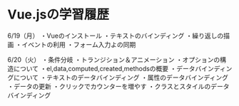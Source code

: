 # Vue.jsの学習履歴
6/19（月）
・Vueのインストール
・テキストのバインディング
・繰り返しの描画
・イベントの利用
・フォーム入力よの同期

6/20（火）
・条件分岐
・トランジション＆アニメーション
・オプションの構造について
・el,data,computed,created,methodsの概要
・データバインディングについて
・テキストのデータバインディング
・属性のデータバインディング
・データの更新
・クリックでカウンターを増やす
・クラスとスタイルのデータバインディング